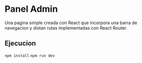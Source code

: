 # Panel Admin
Una pagina simple creada con React que incorpora una barra de navegacion y distan rutas implementadas con React Router.

## Ejecucion
`npm install`
`npm run dev`

